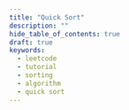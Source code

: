 ```yaml
---
title: "Quick Sort"
description: ""
hide_table_of_contents: true
draft: true
keywords:
  - leetcode
  - tutorial
  - sorting
  - algorithm
  - quick sort
---
```


<TutorialCredits authors="@TBC"/>
